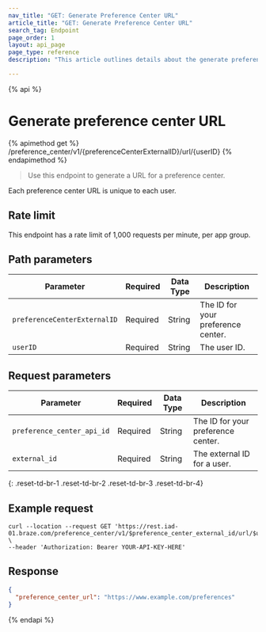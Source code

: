 ```yaml
---
nav_title: "GET: Generate Preference Center URL"
article_title: "GET: Generate Preference Center URL"
search_tag: Endpoint
page_order: 1
layout: api_page
page_type: reference
description: "This article outlines details about the generate preference center URL Braze endpoint."

---
```

{% api %}
# Generate preference center URL
{% apimethod get %}
/preference_center/v1/{preferenceCenterExternalID}/url/{userID}
{% endapimethod %}

> Use this endpoint to generate a URL for a preference center. 

Each preference center URL is unique to each user.

## Rate limit

This endpoint has a rate limit of 1,000 requests per minute, per app group.

## Path parameters

| Parameter | Required | Data Type | Description |
| --------- | ---------| --------- | ----------- |
|`preferenceCenterExternalID`| Required | String | The ID for your preference center. |
|`userID`| Required | String | The user ID. |

## Request parameters

| Parameter | Required | Data Type | Description |
| --------- | ---------| --------- | ----------- |
|`preference_center_api_id`| Required | String | The ID for your preference center. |
|`external_id`| Required | String | The external ID for a user. |
{: .reset-td-br-1 .reset-td-br-2 .reset-td-br-3  .reset-td-br-4}

## Example request

```
curl --location --request GET 'https://rest.iad-01.braze.com/preference_center/v1/$preference_center_external_id/url/$user_external_id' \
--header 'Authorization: Bearer YOUR-API-KEY-HERE'
```

## Response 

```json
{
  "preference_center_url": "https://www.example.com/preferences"
}
```

{% endapi %}
